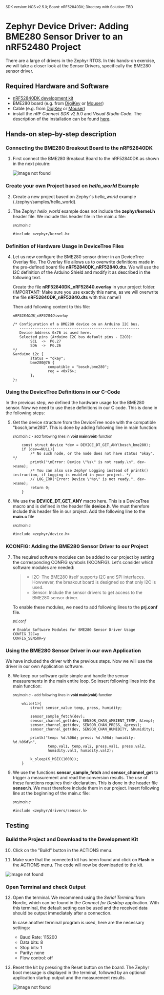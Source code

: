 <sup>SDK version: NCS v2.5.0; Board: nRF52840DK; Directory with Solution: TBD</sup>

# Zephyr Device Driver: Adding BME280 Sensor Driver to an nRF52480 Project

There are a large of drivers in the Zephyr RTOS. In this hands-on exercise, we will take a closer look at the Sensor Drivers, specifically the BME280 sensor driver.

## Required Hardware and Software
- [nRF52840DK development kit](https://www.nordicsemi.com/Products/Development-hardware/nRF52840-DK)
- BME280 board (e.g. from [DigiKey](https://www.digikey.de/de/products/detail/pimoroni-ltd/PIM472/10329004?utm_adgroup=&utm_source=google&utm_medium=cpc&utm_campaign=PMax:%20Smart%20Shopping_Product_Zombie%20SKUs&utm_term=&productid=10329004&utm_content=&utm_id=go_cmp-18521752285_adg-_ad-__dev-c_ext-_prd-10329004_sig-CjwKCAiA1MCrBhAoEiwAC2d64UWWHbkjNYi9l8UAy99278xOGrYvVKB7msImOtXb-atsvhYavEF5iRoCC3MQAvD_BwE&gad_source=4&gclid=CjwKCAiA1MCrBhAoEiwAC2d64UWWHbkjNYi9l8UAy99278xOGrYvVKB7msImOtXb-atsvhYavEF5iRoCC3MQAvD_BwE) or [Mouser](https://www.mouser.de/ProductDetail/Pimoroni/PIM472?qs=P1JMDcb91o7p2TYl00AP7g%3D%3D&mgh=1&vip=1&gad_source=1&gclid=CjwKCAiA1MCrBhAoEiwAC2d64cqZCSacTMr-zg7ERu2WAsZ_KyYkPN1RFyjCxMJVKIW8GwCHrWX-vxoCImUQAvD_BwE))
- Cable (e.g. from [DigiKey](https://www.digikey.de/de/products/detail/sparkfun-electronics/PRT-09140/5993845) or [Mouser](https://www.mouser.de/ProductDetail/SparkFun/PRT-09140?qs=WyAARYrbSnadDqOX3IDrug%3D%3D))
- install the _nRF Connect SDK_ v2.5.0 and _Visual Studio Code_. The description of the installation can be found [here](https://developer.nordicsemi.com/nRF_Connect_SDK/doc/2.5.0/nrf/getting_started/assistant.html#).


## Hands-on step-by-step description 

### Connecting the BME280 Breakout Board to the nRF52840DK

1) First connect the BME280 Breakout Board to the nRF52840DK as shown in the next picutre:

    ![image not found](images/ZDD_Sensor_BME280_nRF52840DK_NCSv2.5.0.jpg)

### Create your own Project based on _hello_world_ Example

2) Create a new project based on Zephyr's _hello_world_ example (./zephyr/samples/hello_world).

3) The Zephyr _hello_world_ example does not include the __zephyr/kernel.h__ header file. We include this header file in the main.c file:

   <sup>_src/main.c_ </sup>

       #include <zephyr/kernel.h>

### Definition of Hardware Usage in DeviceTree Files

4) Let us now configure the BME280 sensor driver in an DeviceTree Overlay file. The Overlay file allows us to overwrite definitions made in the pre-defined board file __nRF52840DK_nRF52840.dts__. We will use the I2C definition of the Arduino Shield and modify it as described in the following text. 
 
    Create the file __nRF52840DK_nRF52840.overlay__ in your project folder. (IMPORTANT: Make sure you use exactly this name, as we will overwrite the file __nRF52840DK_nRF52840.dts__ with this name!)

    Then add following content to this file:

    <sup>_nRF52840DK_nRF52840.overlay_</sup>
    
       /* Configuration of a BME280 device on an Arduino I2C bus.
          -------------------------------------------------------
          Device Address 0x76 is used here. 
          Selected pins (Arduino I2C bus default pins - I2C0):
               SCL  ->  P0.27
               SDA  ->  P0.26
       */    
       &arduino_i2c {
               status = "okay";
               bme280@76 {
                       compatible = "bosch,bme280";
                       reg = <0x76>;
               };
       };


### Using the DeviceTree Definitions in our C-Code
In the previous step, we defined the hardware usage for the BME280 sensor. Now we need to use these definitions in our C code. This is done in the following steps:

5) Get the device structure from the DeviceTree node with the compatible "bosch,bme280". This is done by adding following line in main function:

    <sup>_src/main.c_ - add following lines in __void main(void)__ function </sup>
    
           const struct device *dev = DEVICE_DT_GET_ANY(bosch_bme280);
           if (dev==NULL){
               /* No such node, or the node does not have status "okay". */
               printk("\nError: Device \"%s\" is not ready.\n", dev->name);
               /* You can also use Zephyr Logging instead of printk() instruction, if Logging is enabled in your project. */
               // LOG_ERR("Error: Device \"%s\" is not ready.", dev->name);
               return 0;
           }

6) We use the __DEVICE_DT_GET_ANY__ macro here. This is a DeviceTree macro and is defined in the header file __device.h__. We must therefore include this header file in our project. Add the following line to the __main.c__ file

    <sup>_src/main.c_ </sup>
    
       #include <zephyr/device.h>

### KCONFIG: Adding the BME280 Sensor Driver to our Project

7) The required software modules can be added to our project by setting the corresponding CONFIG symbols (KCONFIG). Let's consider which software modules are needed:
    > - I2C: The BME280 itself supports I2C and SPI interfaces. Howwever, the breakout board is designed so that only I2C is used. 
    > - Sensor: Include the sensor drivers to get access to the BME280 sensor driver. 

   To enable these modules, we need to add following lines to the __prj.conf__ file.
    
   <sup>_prj.conf_</sup>
    
       # Enable Software Modules for BME280 Sensor Driver Usage
       CONFIG_I2C=y
       CONFIG_SENSOR=y
    
### Using the BME280 Sensor Driver in our own Application
We have included the driver with the previous steps. Now we will use the driver in our own Application software. 

8) We keep our software quite simple and handle the sensor measurements in the main entire loop. So insert following lines into the main function:

    <sup>_src/main.c_ - add following lines in __void main(void)__ function </sup>
    
           while(1){
               struct sensor_value temp, press, humidity;
            
               sensor_sample_fetch(dev);
               sensor_channel_get(dev, SENSOR_CHAN_AMBIENT_TEMP, &temp);
               sensor_channel_get(dev, SENSOR_CHAN_PRESS, &press);
               sensor_channel_get(dev, SENSOR_CHAN_HUMIDITY, &humidity);
                
               printk("temp: %d.%06d; press: %d.%06d; humidity: %d.%06d\n",
                       temp.val1, temp.val2, press.val1, press.val2,
                       humidity.val1, humidity.val2);

               k_sleep(K_MSEC(1000));                
           }

9) We use the functions __sensor_sample_fetch__ and __sensor_channel_get__ to trigger a measurement and read the conversion results. The use of these functions requires their declaration. This is done in the header file __sensor.h__. We must therefore include them in our project. Insert following line at the beginning of the main.c file:

    <sup>_src/main.c_ </sup>
    
       #include <zephyr/drivers/sensor.h>


## Testing

### Build the Project and Download to the Development Kit

10) Click on the "Build" button in the ACTIONS menu. 

11) Make sure that the connected kit has been found and click on __Flash__ in the ACTIONS menu. The code will now be downloaded to the kit. 

![image not found](images/ZDD_Sensor_BME280_nRF52840_BuildFlash.jpg)


### Open Terminal and check Output

12) Open the terminal. We recommend using the _Serial Terminal_ from Nordic, which can be found in the _Connect for Desktop_ application. With this terminal, the default setting can be used and the received data should be output immediately after a connection. 

       In case another terminal program is used, here are the necessary settings: 

       - Baud Rate: 115200 
       - Data bits: 8
       - Stop bits: 1
       - Parity:    none
       - Flow control: off
    
13) Reset the kit by pressing the Reset button on the board. The Zephyr boot message is displayed in the terminal, followed by an optional application startup output and the measurement results. 

    ![image not found](images/ZDD_Sensor_BME280_nRF52840_NrfTerminal.jpg)

